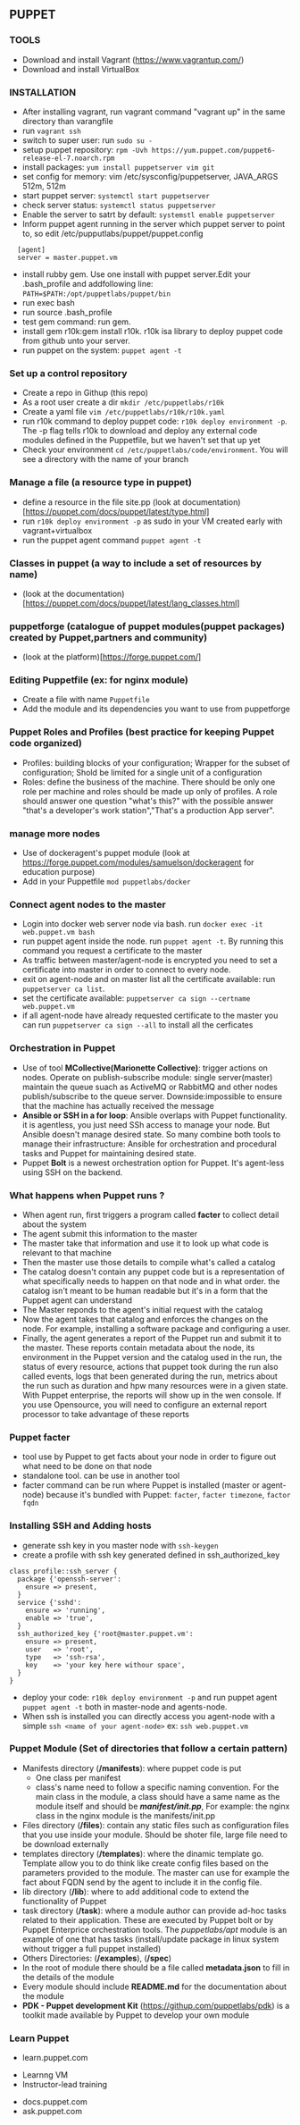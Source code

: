 ## PUPPET

### TOOLS
* Download and install Vagrant (https://www.vagrantup.com/) 
* Download and install VirtualBox
	
### INSTALLATION
* After installing vagrant, run vagrant command "vagrant up" in the same directory than varangfile
* run `vagrant ssh`
* switch to super user: run `sudo su -`
* setup puppet repository: `rpm -Uvh https://yum.puppet.com/puppet6-release-el-7.noarch.rpm`
* install packages: `yum install puppetserver vim git`
* set config for memory: vim /etc/sysconfig/puppetserver, JAVA_ARGS 512m, 512m
* start puppet server: `systemctl start puppetserver`
* check server status: `systemctl status puppetserver`
* Enable the server to satrt by default: `systemstl enable puppetserver`
* Inform puppet agent running in the server which puppet server to point to, so edit /etc/pupputlabs/puppet/puppet.config
```
  [agent]
  server = master.puppet.vm
```
* install rubby gem. Use one install with puppet server.Edit your .bash_profile and addfollowing  line:
`
PATH=$PATH:/opt/puppetlabs/puppet/bin
`
* run exec bash
* run source .bash_profile
* test gem command: run gem.
* install gem r10k:gem install r10k.  r10k isa library to deploy puppet code from github unto your server.
* run puppet on the system: `puppet agent -t`

### Set up a control repository
* Create a repo in Githup (this repo)
* As a root user create a dir `mkdir /etc/puppetlabs/r10k`
* Create a yaml file `vim /etc/puppetlabs/r10k/r10k.yaml`
* run r10k command to deploy puppet code: `r10k deploy environment -p`. The -p flag tells r10k to download and deploy any external code modules defined in the Puppetfile, but we haven't set that up yet
* Check your environment `cd /etc/puppetlabs/code/environment`. You will see a directory with the name of your branch

### Manage a file (a resource type in puppet)
* define a resource in the file site.pp (look at documentation)[https://puppet.com/docs/puppet/latest/type.html]
* run `r10k deploy environment -p` as sudo in your VM created early with vagrant+virtualbox
* run the puppet agent command `puppet agent -t`

### Classes in puppet (a way to include a set of resources by name)
* (look at the documentation)[https://puppet.com/docs/puppet/latest/lang_classes.html]

### puppetforge (catalogue of puppet modules(puppet packages) created by Puppet,partners and community)
* (look at the platform)[https://forge.puppet.com/]

### Editing Puppetfile (ex: for nginx module)
* Create a file with name `Puppetfile`
* Add the module and its dependencies you want to use from puppetforge

### Puppet Roles and Profiles (best practice for keeping Puppet code organized)
* Profiles: building blocks of your configuration; Wrapper for the subset of configuration; Shold be limited for a single unit of a configuration
* Roles: define the business of the machine. There should be only one role per machine and roles should be made up only of profiles. A role should answer one question "what's this?" with the possible answer "that's a developer's work station","That's a production App server".

### manage more nodes
* Use of dockeragent's puppet module (look at https://forge.puppet.com/modules/samuelson/dockeragent for education purpose)
* Add in your Puppetfile `mod puppetlabs/docker`

### Connect agent nodes to the master
* Login into docker web server node via bash. run `docker exec -it web.puppet.vm bash`
* run puppet agent inside the node. run `puppet agent -t`. By running this command you request a certificate to the master
* As traffic between master/agent-node is encrypted you need to set a certificate into master in order to connect to every node.
* exit on agent-node and on master list all the certificate available: run `puppetserver ca list`.
* set the certificate available: `puppetserver ca sign --certname web.puppet.vm`
* if all agent-node have already requested certificate to the master you can run `puppetserver ca sign --all` to install all the cerficates

### Orchestration in Puppet
* Use of tool <b>MCollective(Marionette Collective)</b>: trigger actions on nodes. Operate on publish-subscribe module: single server(master) maintain the queue suach as ActiveMQ or RabbitMQ and other nodes publish/subscribe to the queue server. Downside:impossible to ensure that the machine has actually received the message
* <b>Ansible or SSH in a for loop</b>: Ansible overlaps with Puppet functionality. it is agentless, you just need SSh access to manage your node. But Ansible doesn't manage desired state. So many combine both tools to manage their infrastructure: Ansible for orchestration and procedural tasks and Puppet for maintaining desired state.
* Puppet <b>Bolt</b> is a newest orchestration option for Puppet. It's agent-less using SSH on the backend.

### What happens when Puppet runs ?
* When agent run, first triggers a program called <b>facter</b> to collect detail about the system
* The agent submit this information to the master
* The master take that information and use it to look up what code is relevant to that machine
* Then the master use those details to compile what's called a catalog
* The catalog doesn't contain any puppet code but is a representation of what specifically needs to happen on that node and in what order. the catalog isn't meant to be human readable but it's in a form that the Puppet agent can understand
* The Master reponds to the agent's initial request with the catalog
* Now the agent takes that catalog and enforces the changes on the node. For example, installing a software package and configuring a user.
* Finally, the agent generates a report of the Puppet run and submit it to the master. These reports contain metadata about the node, its environment in the Puppet version and the catalog used in the run, the status of every resource, actions that puppet took  during the run also called events, logs that been generated during the run, metrics about the run such as duration and hpw many resources were in a given state. With Puppet enterprise, the reports will show up in the wen console. If you use Opensource, you will need to configure an external report processor to take advantage of these reports

### Puppet facter
* tool use by Puppet to get facts about your node in order to figure out what need to be done on that node
* standalone tool. can be use in another tool
* facter command can be run where Puppet is installed (master or agent-node) because it's bundled with Puppet: `facter`, `facter timezone`, `factor fqdn`
 
### Installing SSH and Adding hosts
* generate ssh key in you master node with `ssh-keygen`
* create a profile with ssh key generated defined in ssh_authorized_key
```
class profile::ssh_server {
  package {'openssh-server':
    ensure => present,
  }
  service {'sshd':
    ensure => 'running',
    enable => 'true',
  }
  ssh_authorized_key {'root@master.puppet.vm':
    ensure => present,
    user   => 'root',
    type   => 'ssh-rsa',
    key    => 'your key here withour space',
  }
}
```
* deploy your code: `r10k deploy environment -p` and run puppet agent `puppet agent -t` both in master-node and agents-node.
* When ssh is installed you can directly access you agent-node with a simple `ssh <name of your agent-node>` ex: `ssh web.puppet.vm`

### Puppet Module (Set of directories that follow a certain pattern)
* Manifests directory (<b>/manifests</b>): where puppet code is put
	- One class per manifest
	- class's name need to follow a specific naming convention. For the main class in the module, a class should have a same name as the module itself and should be <b><i>manifest/init.pp</i></b>, For example: the nginx class in the nginx module is the manifests/init.pp
* Files directory (<b>/files</b>): contain any static files such as configuration files that you use inside your module. Should be shoter file, large file need to be download externally
* templates directory (<b>/templates</b>): where the dinamic template go. Template allow you to do think like create config files based on the parameters provided to the module. The master can use for example the fact about FQDN send by the agent to include it in the config file.
* lib directory (<b>/lib</b>): where to add additional code to extend the functionality of Puppet
* task directory (<b>/task</b>): where a module author can provide ad-hoc tasks related to their application. These are executed by Puppet bolt or by Puppet Enterprice orchestration tools. The <i>puppetlabs/apt</i> module is an example of one that has tasks (install/update package in linux system without trigger a full puppet installed)
* Others Directories: (<b>/examples</b>), (<b>/spec</b>)
* In the root of module there should be a file called <b>metadata.json</b> to fill in the details of the module
* Every module should include <b>README.md</b> for the documentation about the module
* <b>PDK - Puppet development Kit</b> (https://githup.com/puppetlabs/pdk) is a toolkit made available by Puppet to develop your own module

### Learn Puppet
* learn.puppet.com
 - Learnng VM
 - Instructor-lead training
* docs.puppet.com
* ask.puppet.com


